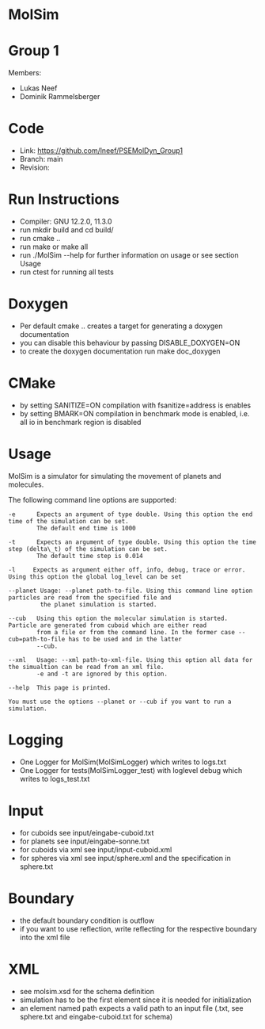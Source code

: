 MolSim
===

# Group 1 #
Members:
* Lukas Neef
* Dominik Rammelsberger

# Code #
* Link: https://github.com/lneef/PSEMolDyn_Group1
* Branch: main
* Revision:


# Run Instructions #
* Compiler: GNU 12.2.0, 11.3.0
* run mkdir build and cd build/
* run cmake ..
* run make or make all
* run ./MolSim --help for further information on usage or see section Usage
* run ctest for running all tests

# Doxygen #
* Per default cmake .. creates a target for generating a doxygen documentation
* you can disable this behaviour by passing DISABLE\_DOXYGEN=ON
* to create the doxygen documentation run make doc\_doxygen

# CMake #
* by setting SANITIZE=ON compilation with fsanitize=address is enables
* by setting BMARK=ON compilation in benchmark mode is enabled, i.e. all io in benchmark region is disabled

# Usage #
MolSim is a simulator for simulating the movement of planets and molecules.

The following command line options are supported:

    -e      Expects an argument of type double. Using this option the end time of the simulation can be set.
            The default end time is 1000

    -t      Expects an argument of type double. Using this option the time step (delta\_t) of the simulation can be set.
            The default time step is 0.014

    -l     Expects as argument either off, info, debug, trace or error. Using this option the global log_level can be set

    --planet Usage: --planet path-to-file. Using this command line option particles are read from the specified file and
             the planet simulation is started.

    --cub   Using this option the molecular simulation is started. Particle are generated from cuboid which are either read
            from a file or from the command line. In the former case --cub=path-to-file has to be used and in the latter
            --cub.

    --xml   Usage: --xml path-to-xml-file. Using this option all data for the simualtion can be read from an xml file.
            -e and -t are ignored by this option.

    --help  This page is printed.

    You must use the options --planet or --cub if you want to run a simulation. 

# Logging #
* One Logger for MolSim(MolSimLogger) which writes to logs.txt
* One Logger for tests(MolSimLogger_test) with loglevel debug which writes to logs_test.txt

# Input #
* for cuboids see input/eingabe-cuboid.txt
* for planets see input/eingabe-sonne.txt
* for cuboids via xml see input/input-cuboid.xml
* for spheres via xml see input/sphere.xml and the specification in sphere.txt

# Boundary #
* the default boundary condition is outflow
* if you want to use reflection, write reflecting for the respective boundary into the xml file

# XML #
* see molsim.xsd for the schema definition
* simulation has to be the first element since it is needed for initialization
* an element named path expects a valid path to an input file (.txt, see sphere.txt and eingabe-cuboid.txt for schema)
